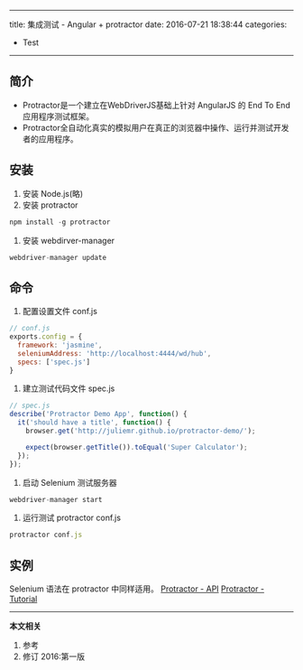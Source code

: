 ----
title: 集成测试 - Angular + protractor
date: 2016-07-21 18:38:44
categories:
- Test
----
## 简介
- Protractor是一个建立在WebDriverJS基础上针对 AngularJS 的 End To End 应用程序测试框架。
- Protractor全自动化真实的模拟用户在真正的浏览器中操作、运行并测试开发者的应用程序。

## 安装
1. 安装 Node.js(略)
1. 安装 protractor
  ```JavaScript
  npm install -g protractor
  ```
1. 安装 webdirver-manager
  ```JavaScript
  webdriver-manager update
  ```
## 命令
1. 配置设置文件 conf.js
  ```JavaScript
  // conf.js
  exports.config = {
    framework: 'jasmine',
    seleniumAddress: 'http://localhost:4444/wd/hub',
    specs: ['spec.js']
  }
  ```
1. 建立测试代码文件 spec.js
  ```JavaScript
  // spec.js
  describe('Protractor Demo App', function() {
    it('should have a title', function() {
      browser.get('http://juliemr.github.io/protractor-demo/');

      expect(browser.getTitle()).toEqual('Super Calculator');
    });
  });
  ```
1. 启动 Selenium 测试服务器
  ```JavaScript
  webdriver-manager start
  ```
1. 运行测试 protractor conf.js
  ```JavaScript
  protractor conf.js
  ```
## 实例
Selenium 语法在 protractor 中同样适用。
[Protractor - API](http://www.protractortest.org/#/api)
[Protractor - Tutorial](http://www.protractortest.org/#/tutorial)
***
**本文相关**
1. 参考
1. 修订
2016:第一版
